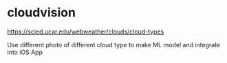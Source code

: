 # cloudvision
https://scied.ucar.edu/webweather/clouds/cloud-types

Use different photo of different cloud type to make ML model and integrate into iOS App
